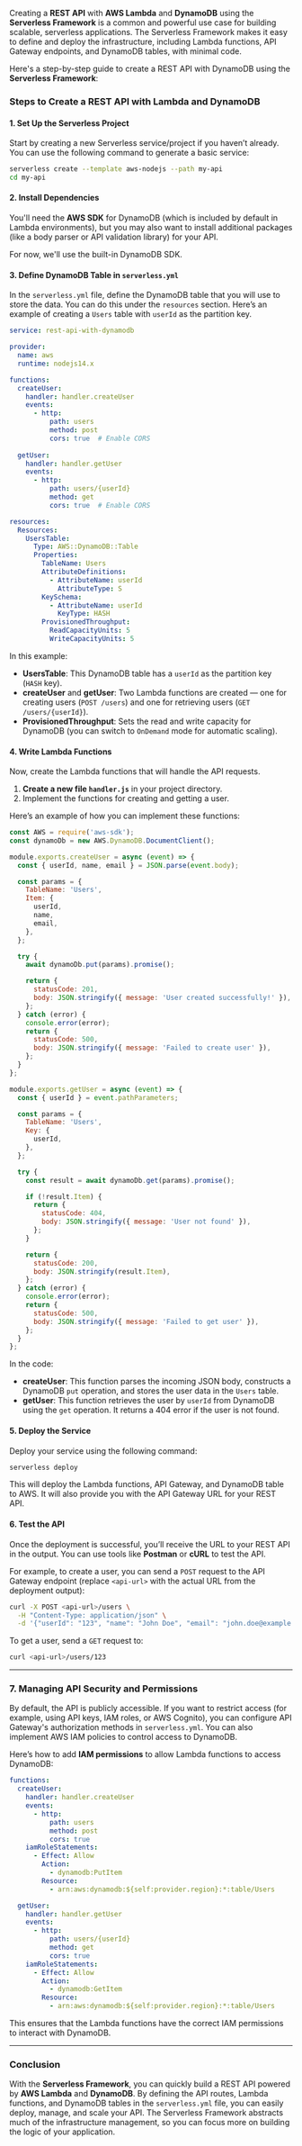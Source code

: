 Creating a **REST API** with **AWS Lambda** and **DynamoDB** using the **Serverless Framework** is a common and powerful use case for building scalable, serverless applications. The Serverless Framework makes it easy to define and deploy the infrastructure, including Lambda functions, API Gateway endpoints, and DynamoDB tables, with minimal code.

Here's a step-by-step guide to create a REST API with DynamoDB using the **Serverless Framework**:

### Steps to Create a REST API with Lambda and DynamoDB

#### 1. **Set Up the Serverless Project**

Start by creating a new Serverless service/project if you haven’t already. You can use the following command to generate a basic service:

```bash
serverless create --template aws-nodejs --path my-api
cd my-api
```

#### 2. **Install Dependencies**

You'll need the **AWS SDK** for DynamoDB (which is included by default in Lambda environments), but you may also want to install additional packages (like a body parser or API validation library) for your API.

For now, we'll use the built-in DynamoDB SDK.

#### 3. **Define DynamoDB Table in `serverless.yml`**

In the `serverless.yml` file, define the DynamoDB table that you will use to store the data. You can do this under the `resources` section. Here’s an example of creating a `Users` table with `userId` as the partition key.

```yaml
service: rest-api-with-dynamodb

provider:
  name: aws
  runtime: nodejs14.x

functions:
  createUser:
    handler: handler.createUser
    events:
      - http:
          path: users
          method: post
          cors: true  # Enable CORS
          
  getUser:
    handler: handler.getUser
    events:
      - http:
          path: users/{userId}
          method: get
          cors: true  # Enable CORS

resources:
  Resources:
    UsersTable:
      Type: AWS::DynamoDB::Table
      Properties:
        TableName: Users
        AttributeDefinitions:
          - AttributeName: userId
            AttributeType: S
        KeySchema:
          - AttributeName: userId
            KeyType: HASH
        ProvisionedThroughput:
          ReadCapacityUnits: 5
          WriteCapacityUnits: 5
```

In this example:
- **UsersTable**: This DynamoDB table has a `userId` as the partition key (`HASH` key).
- **createUser** and **getUser**: Two Lambda functions are created — one for creating users (`POST /users`) and one for retrieving users (`GET /users/{userId}`).
- **ProvisionedThroughput**: Sets the read and write capacity for DynamoDB (you can switch to `OnDemand` mode for automatic scaling).

#### 4. **Write Lambda Functions**

Now, create the Lambda functions that will handle the API requests.

1. **Create a new file `handler.js`** in your project directory.
2. Implement the functions for creating and getting a user.

Here’s an example of how you can implement these functions:

```javascript
const AWS = require('aws-sdk');
const dynamoDb = new AWS.DynamoDB.DocumentClient();

module.exports.createUser = async (event) => {
  const { userId, name, email } = JSON.parse(event.body);

  const params = {
    TableName: 'Users',
    Item: {
      userId,
      name,
      email,
    },
  };

  try {
    await dynamoDb.put(params).promise();

    return {
      statusCode: 201,
      body: JSON.stringify({ message: 'User created successfully!' }),
    };
  } catch (error) {
    console.error(error);
    return {
      statusCode: 500,
      body: JSON.stringify({ message: 'Failed to create user' }),
    };
  }
};

module.exports.getUser = async (event) => {
  const { userId } = event.pathParameters;

  const params = {
    TableName: 'Users',
    Key: {
      userId,
    },
  };

  try {
    const result = await dynamoDb.get(params).promise();

    if (!result.Item) {
      return {
        statusCode: 404,
        body: JSON.stringify({ message: 'User not found' }),
      };
    }

    return {
      statusCode: 200,
      body: JSON.stringify(result.Item),
    };
  } catch (error) {
    console.error(error);
    return {
      statusCode: 500,
      body: JSON.stringify({ message: 'Failed to get user' }),
    };
  }
};
```

In the code:
- **createUser**: This function parses the incoming JSON body, constructs a DynamoDB `put` operation, and stores the user data in the `Users` table.
- **getUser**: This function retrieves the user by `userId` from DynamoDB using the `get` operation. It returns a 404 error if the user is not found.

#### 5. **Deploy the Service**

Deploy your service using the following command:

```bash
serverless deploy
```

This will deploy the Lambda functions, API Gateway, and DynamoDB table to AWS. It will also provide you with the API Gateway URL for your REST API.

#### 6. **Test the API**

Once the deployment is successful, you’ll receive the URL to your REST API in the output. You can use tools like **Postman** or **cURL** to test the API.

For example, to create a user, you can send a `POST` request to the API Gateway endpoint (replace `<api-url>` with the actual URL from the deployment output):

```bash
curl -X POST <api-url>/users \
  -H "Content-Type: application/json" \
  -d '{"userId": "123", "name": "John Doe", "email": "john.doe@example.com"}'
```

To get a user, send a `GET` request to:

```bash
curl <api-url>/users/123
```

---

### 7. **Managing API Security and Permissions**

By default, the API is publicly accessible. If you want to restrict access (for example, using API keys, IAM roles, or AWS Cognito), you can configure API Gateway's authorization methods in `serverless.yml`. You can also implement AWS IAM policies to control access to DynamoDB.

Here’s how to add **IAM permissions** to allow Lambda functions to access DynamoDB:

```yaml
functions:
  createUser:
    handler: handler.createUser
    events:
      - http:
          path: users
          method: post
          cors: true
    iamRoleStatements:
      - Effect: Allow
        Action:
          - dynamodb:PutItem
        Resource:
          - arn:aws:dynamodb:${self:provider.region}:*:table/Users

  getUser:
    handler: handler.getUser
    events:
      - http:
          path: users/{userId}
          method: get
          cors: true
    iamRoleStatements:
      - Effect: Allow
        Action:
          - dynamodb:GetItem
        Resource:
          - arn:aws:dynamodb:${self:provider.region}:*:table/Users
```

This ensures that the Lambda functions have the correct IAM permissions to interact with DynamoDB.

---

### Conclusion

With the **Serverless Framework**, you can quickly build a REST API powered by **AWS Lambda** and **DynamoDB**. By defining the API routes, Lambda functions, and DynamoDB tables in the `serverless.yml` file, you can easily deploy, manage, and scale your API. The Serverless Framework abstracts much of the infrastructure management, so you can focus more on building the logic of your application.

